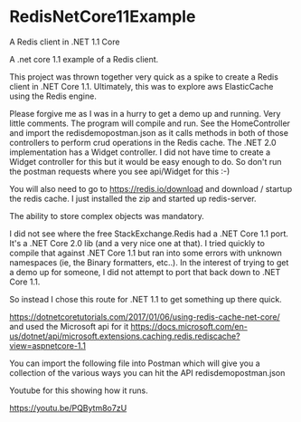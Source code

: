 # RedisNetCore11Example
A Redis client in .NET 1.1 Core

A .net core 1.1 example of a Redis client.

This project was thrown together very quick as a spike to create a Redis client in .NET Core 1.1. Ultimately, this was to explore aws ElasticCache using the Redis engine.

Please forgive me as I was in a hurry to get a demo up and running. Very little comments. The program will compile and run. See the HomeController and import the redisdemopostman.json as it calls methods in both of those controllers to perform crud operations in the Redis cache.  The .NET 2.0 implementation has a Widget controller.  I did not have time to create a Widget controller for this but it would be easy enough to do.  So don't run the postman requests where you see api/Widget for this  :-)

You will also need to go to https://redis.io/download and download / startup the redis cache. I just installed the zip and started up redis-server.

The ability to store complex objects was mandatory.

I did not see where the free StackExchange.Redis had a .NET Core 1.1 port.  It's a .NET Core 2.0 lib (and a very nice one at that).
I tried quickly to compile that against .NET Core 1.1 but
ran into some errors with unknown namespaces (ie, the Binary formatters, etc..). In the interest of trying to get a demo up for someone,
I did not attempt to port that back down to .NET Core 1.1.

So instead I chose this route for .NET 1.1 to get something up there quick.

https://dotnetcoretutorials.com/2017/01/06/using-redis-cache-net-core/
and used the Microsoft api for it
https://docs.microsoft.com/en-us/dotnet/api/microsoft.extensions.caching.redis.rediscache?view=aspnetcore-1.1

You can import the following file into Postman which will give you a collection of the various ways you can hit the API redisdemopostman.json

Youtube for this showing how it runs.

https://youtu.be/PQBytm8o7zU
